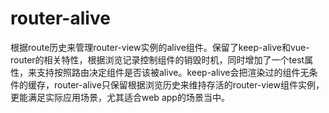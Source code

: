 # router-alive
根据route历史来管理router-view实例的alive组件。保留了keep-alive和vue-router的相关特性，根据浏览记录控制组件的销毁时机，同时增加了一个test属性，来支持按照路由决定组件是否该被alive。keep-alive会把渲染过的组件无条件的缓存，router-alive只保留根据浏览历史来维持存活的router-view组件实例，更能满足实际应用场景，尤其适合web app的场景当中。
